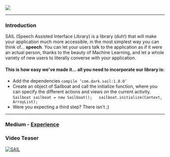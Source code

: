 ![](https://cloud.githubusercontent.com/assets/1134738/18608819/7046281e-7d11-11e6-8274-378f5855637d.png)

---

### Introduction
SAIL (Speech Assisted Interface Library) is a library (duh!) that will make your application much more accessible, in the most simplest way you can think of... **speech**. You can let your users talk to the application as if it were an actual person, thanks to the beauty of Machine Learning, and let a whole variety of new users to literally converse with your application.

#### This is how easy we've made it... all you need to incorporate our library is:
* Add the dependencies
```` compile ‘com.dark.sail:1.0.0’ ````
* Create an object of Sailboat and call the initialize function, where you can specify the different actions and views on the current activity. ```` Sailboat sailboat = new Sailboat();  
sailboat.initialize(Context, ArrayList); ````
* Were you expecting a third step? There isn't ;)

---
### Medium - [Experience](https://medium.com/amruth-pillai/set-sail-at-banyan-hack-16-3d0528369050)

### Video Teaser
[![SAIL](http://img.youtube.com/vi/3FvlFYpyp3M/0.jpg)](https://youtu.be/3FvlFYpyp3M)
